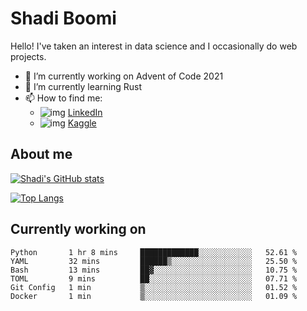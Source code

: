 # Shadi Boomi

Hello! I've taken an interest in data science and I occasionally do web projects.

- 🔭 I’m currently working on Advent of Code 2021
- 🌱 I’m currently learning Rust
- 📫 How to find me: 
  - ![img](https://www.linkedin.com/favicon.ico) [LinkedIn](https://www.linkedin.com/in/shadiboomi/)
  - ![img](https://www.kaggle.com/static/images/favicon.ico) [Kaggle](https://www.kaggle.com/sboomi)

##  About me

[![Shadi's GitHub stats](https://github-readme-stats.vercel.app/api?username=sboomi&show_icons=true&theme=radical)](https://github.com/anuraghazra/github-readme-stats)

[![Top Langs](https://github-readme-stats.vercel.app/api/top-langs/?username=sboomi&layout=compact&theme=default)](https://github.com/anuraghazra/github-readme-stats)

## Currently working on

<!--START_SECTION:waka-->

```text
Python       1 hr 8 mins     █████████████░░░░░░░░░░░░   52.61 %
YAML         32 mins         ██████▒░░░░░░░░░░░░░░░░░░   25.50 %
Bash         13 mins         ██▓░░░░░░░░░░░░░░░░░░░░░░   10.75 %
TOML         9 mins          ██░░░░░░░░░░░░░░░░░░░░░░░   07.71 %
Git Config   1 min           ▒░░░░░░░░░░░░░░░░░░░░░░░░   01.52 %
Docker       1 min           ▒░░░░░░░░░░░░░░░░░░░░░░░░   01.09 %
```

<!--END_SECTION:waka-->
